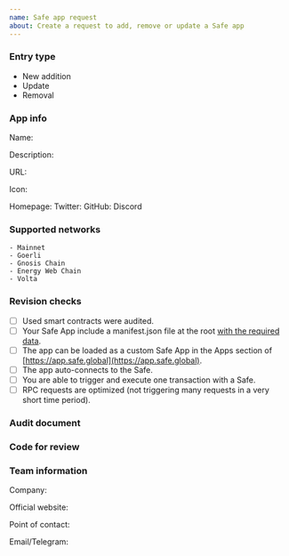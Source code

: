 ```yaml
---
name: Safe app request
about: Create a request to add, remove or update a Safe app
---
```


<!--
## ‼️ New submission proccess
Please note that from 🗓️ **01.01.24**, new Safe App submissions will first have to go through a [new pre-assessment form](https://docs.google.com/forms/d/e/1FAIpQLSeN2m94-jvGjvUF9MpZSkwxGPPjNz7QKZj9h9kMVXvnNdp2Mg/viewform?usp=sf_link).

Do not create GitHub issues directly without submitting that from, otherwise they will not be accepted. Thank you!

---

BEFORE SUBMITTING:
    1. Please search to make sure this request has not been opened already
    2. Please make sure that you followed the instructions at https://docs.safe.global/safe-core-aa-sdk/safe-apps/release
    3. Your app is available on production chains and is production ready.
-->

### Entry type
<!--
delete those that don't apply
-->
   - New addition
   - Update
   - Removal

### App info
Name:

Description:

URL:

Icon:

Homepage:
Twitter:
GitHub:
Discord

### Supported networks
<!--
This field is optional, except when adding a new app. An app can be compatible with one or many networks.
Just list the ones that are compatible.
-->
    - Mainnet
    - Goerli
    - Gnosis Chain
    - Energy Web Chain
    - Volta

### Revision checks
<!--
Please tell us if you did any of these checks
-->
 - [ ] Used smart contracts were audited.
 - [ ] Your Safe App include a manifest.json file at the root [with the required data](https://docs.safe.global/safe-core-aa-sdk/safe-apps/release).
 - [ ] The app can be loaded as a custom Safe App in the Apps section of [https://app.safe.global](https://app.safe.global).
 - [ ] The app auto-connects to the Safe.
 - [ ] You are able to trigger and execute one transaction with a Safe.
 - [ ] RPC requests are optimized (not triggering many requests in a very short time period).

### Audit document
<!--
Link to smart contracts audit.
-->

### Code for review
<!--
Link to git repository where the app is published.
-->

### Team information

Company:

Official website:

Point of contact:

Email/Telegram:
